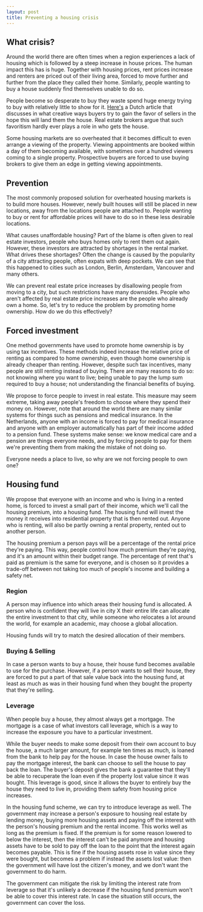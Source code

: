 ```yaml
---
layout: post
title: Preventing a housing crisis
---
```


## What crisis?

Around the world there are often times when a region experiences a lack of housing which is followed by a steep increase in house prices. The human impact this has is huge. Together with housing prices, rent prices increase and renters are priced out of their living area, forced to move further and further from the place they called their home. Similarly, people wanting to buy a house suddenly find themselves unable to do so. 

<!-- Change the next two paragraphs so they focus on renters not buyers. The solution in this article only helps out long time renters, not fresh buyers, although it helps people buy sooner, maybe? -->
People become so desperate to buy they waste spend huge energy trying to buy with relatively little to show for it. [Here's](https://www.nrc.nl/nieuws/2020/09/18/gun-mij-uw-huis-please-a4012705) a Dutch article that discusses in what creative ways buyers try to gain the favor of sellers in the hope this will land them the house. Real estate brokers argue that such favoritism hardly ever plays a role in who gets the house.

Some housing markets are so overheated that it becomes difficult to even arrange a viewing of the property. Viewing appointments are booked within a day of them becoming available, with sometimes over a hundred viewers coming to a single property. Prospective buyers are forced to use buying brokers to give them an edge in getting viewing appointments.

## Prevention

The most commonly proposed solution for overheated housing markets is to build more houses. However, newly built houses will still be placed in new locations, away from the locations people are attached to. People wanting to buy or rent for affordable prices will have to do so in these less desirable locations.

What causes unaffordable housing? Part of the blame is often given to real estate investors, people who buys homes only to rent them out again. However, these investors are attracted by shortages in the rental market. What drives these shortages? Often the change is caused by the popularity of a city attracting people, often expats with deep pockets. We can see that this happened to cities such as London, Berlin, Amsterdam, Vancouver and many others.

We can prevent real estate price increases by disallowing people from moving to a city, but such restrictions have many downsides. People who aren't affected by real estate price increases are the people who already own a home. So, let's try to reduce the problem by promoting home ownership. How do we do this effectively?

## Forced investment

One method governments have used to promote home ownership is by using tax incentives. <example> These methods indeed increase the relative price of renting as compared to home ownership, even though home ownership is already cheaper than renting. However, despite such tax incentives, many people are still renting instead of buying. There are many reasons to do so: not knowing where you want to live; being unable to pay the lump sum required to buy a house; not understanding the financial benefits of buying.

We propose to force people to invest in real estate. This measure may seem extreme, taking away people's freedom to choose where they spend their money on. However, note that around the world there are many similar systems for things such as pensions and medical insurance. In the Netherlands, anyone with an income is forced to pay for medical insurance and anyone with an employer automatically has part of their income added to a pension fund. These systems make sense: we know medical care and a pension are things everyone needs, and by forcing people to pay for them we're preventing them from making the mistake of not doing so.

Everyone needs a place to live, so why are we not forcing people to own one?

## Housing fund
We propose that everyone with an income and who is living in a rented home, is forced to invest a small part of their income, which we'll call the housing premium, into a housing fund. The housing fund will invest the money it receives into residential property that is then rented out. Anyone who is renting, will also be partly owning a rental property, rented out to another person.

The housing premium a person pays will be a percentage of the rental price they're paying. This way, people control how much premium they're paying, and it's an amount within their budget range. The percentage of rent that's paid as premium is the same for everyone, and is chosen so it provides a trade-off between not taking too much of people's income and building a safety net.

### Region
A person may influence into which areas their housing fund is allocated. A person who is confident they will live in city X their entire life can allocate the entire investment to that city, while someone who relocates a lot around the world, for example an academic, may choose a global allocation.

Housing funds will try to match the desired allocation of their members.

### Buying & Selling
In case a person wants to buy a house, their house fund becomes available to use for the purchase. However, if a person wants to sell their house, they are forced to put a part of that sale value back into the housing fund, at least as much as was in their housing fund when they bought the property that they're selling.

### Leverage
When people buy a house, they almost always get a mortgage. The mortgage is a case of what investors call leverage, which is a way to increase the exposure you have to a particular investment.

While the buyer needs to make some deposit from their own account to buy the house, a much larger amount, for example ten times as much, is loaned from the bank to help pay for the house. In case the house owner fails to pay the mortgage interest, the bank can choose to sell the house to pay back the loan. The buyer's deposit gives the bank a guarantee that they'll be able to recuperate the loan even if the property lost value since it was bought. This leverage is good, since it allows the buyer to entirely buy the house they need to live in, providing them safety from housing price increases.

In the housing fund scheme, we can try to introduce leverage as well. The government may increase a person's exposure to housing real estate by lending money, buying more housing assets and paying off the interest with the person's housing premium and the rental income. This works well as long as the premium is fixed. If the premium is for some reason lowered to below the interest, then the interest can't be paid anymore and housing assets have to be sold to pay off the loan to the point that the interest again becomes payable. This is fine if the housing assets rose in value since they were bought, but becomes a problem if instead the assets lost value: then the government will have lost the citizen's money, and we don't want the government to do harm.

The government can mitigate the risk by limiting the interest rate from leverage so that it's unlikely a decrease if the housing fund premium won't be able to cover this interest rate. In case the situation still occurs, the government can cover the loss.


<!-- 
> Is it a benefit that the investment builds slowly, so people's investment is relative to how attached they are to their place of living?
> Should the government invest a large amount on a person's behalf ?
> Should we start this fund at birth?

-->





